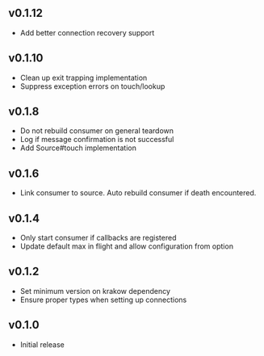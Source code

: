 ## v0.1.12
* Add better connection recovery support

## v0.1.10
* Clean up exit trapping implementation
* Suppress exception errors on touch/lookup

## v0.1.8
* Do not rebuild consumer on general teardown
* Log if message confirmation is not successful
* Add Source#touch implementation

## v0.1.6
* Link consumer to source. Auto rebuild consumer if death encountered.

## v0.1.4
* Only start consumer if callbacks are registered
* Update default max in flight and allow configuration from option

## v0.1.2
* Set minimum version on krakow dependency
* Ensure proper types when setting up connections

## v0.1.0
* Initial release
